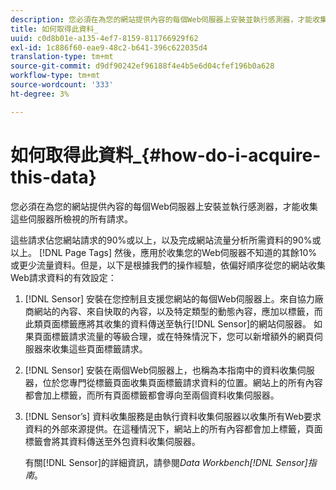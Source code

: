 ```yaml
---
description: 您必須在為您的網站提供內容的每個Web伺服器上安裝並執行感測器，才能收集這些伺服器所檢視的所有請求。
title: 如何取得此資料_
uuid: c0d8b01e-a135-4ef7-8159-811766929f62
exl-id: 1c886f60-eae9-48c2-b641-396c622035d4
translation-type: tm+mt
source-git-commit: d9df90242ef96188f4e4b5e6d04cfef196b0a628
workflow-type: tm+mt
source-wordcount: '333'
ht-degree: 3%

---
```


# 如何取得此資料_{#how-do-i-acquire-this-data}

您必須在為您的網站提供內容的每個Web伺服器上安裝並執行感測器，才能收集這些伺服器所檢視的所有請求。

這些請求佔您網站請求的90%或以上，以及完成網站流量分析所需資料的90%或以上。 [!DNL Page Tags] 然後，應用於收集您的Web伺服器不知道的其餘10%或更少流量資料。但是，以下是根據我們的操作經驗，依偏好順序從您的網站收集Web請求資料的有效設定：

1. [!DNL Sensor] 安裝在您控制且支援您網站的每個Web伺服器上。來自協力廠商網站的內容、來自快取的內容，以及特定類型的動態內容，應加以標籤，而此類頁面標籤應將其收集的資料傳送至執行[!DNL Sensor]的網站伺服器。 如果頁面標籤請求流量的等級合理，或在特殊情況下，您可以新增額外的網頁伺服器來收集這些頁面標籤請求。
1. [!DNL Sensor] 安裝在兩個Web伺服器上，也稱為本指南中的資料收集伺服器，位於您專門從標籤頁面收集頁面標籤請求資料的位置。網站上的所有內容都會加上標籤，而所有頁面標籤都會導向至兩個資料收集伺服器。
1. [!DNL Sensor’s] 資料收集服務是由執行資料收集伺服器以收集所有Web要求資料的外部來源提供。在這種情況下，網站上的所有內容都會加上標籤，頁面標籤會將其資料傳送至外包資料收集伺服器。

   有關[!DNL Sensor]的詳細資訊，請參閱&#x200B;*Data Workbench[!DNL Sensor]指南*。

